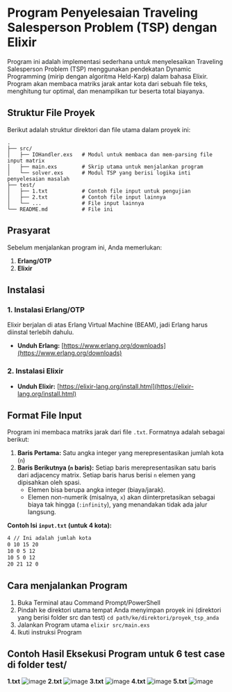 # Program Penyelesaian Traveling Salesperson Problem (TSP) dengan Elixir

Program ini adalah implementasi sederhana untuk menyelesaikan Traveling Salesperson Problem (TSP) menggunakan pendekatan Dynamic Programming (mirip dengan algoritma Held-Karp) dalam bahasa Elixir. Program akan membaca matriks jarak antar kota dari sebuah file teks, menghitung tur optimal, dan menampilkan tur beserta total biayanya.

## Struktur File Proyek

Berikut adalah struktur direktori dan file utama dalam proyek ini:
```
.
├── src/
│   ├── IOHandler.exs   # Modul untuk membaca dan mem-parsing file input matrix
│   ├── main.exs        # Skrip utama untuk menjalankan program
│   └── solver.exs      # Modul TSP yang berisi logika inti penyelesaian masalah
├── test/
│   ├── 1.txt           # Contoh file input untuk pengujian
│   ├── 2.txt           # Contoh file input lainnya
│   └── ...             # File input lainnya
└── README.md           # File ini
```

## Prasyarat

Sebelum menjalankan program ini, Anda memerlukan:
1.  **Erlang/OTP**
2.  **Elixir**

## Instalasi

### 1. Instalasi Erlang/OTP

Elixir berjalan di atas Erlang Virtual Machine (BEAM), jadi Erlang harus diinstal terlebih dahulu.

* **Unduh Erlang:** [https://www.erlang.org/downloads](https://www.erlang.org/downloads)

### 2. Instalasi Elixir

* **Unduh Elixir:** [https://elixir-lang.org/install.html](https://elixir-lang.org/install.html)

## Format File Input

Program ini membaca matriks jarak dari file `.txt`. Formatnya adalah sebagai berikut:

1.  **Baris Pertama:** Satu angka integer yang merepresentasikan jumlah kota (`n`)
2.  **Baris Berikutnya (`n` baris):** Setiap baris merepresentasikan satu baris dari adjacency matrix. Setiap baris harus berisi `n` elemen yang dipisahkan oleh spasi.
    * Elemen bisa berupa angka integer (biaya/jarak).
    * Elemen non-numerik (misalnya, `x`) akan diinterpretasikan sebagai biaya tak hingga (`:infinity`), yang menandakan tidak ada jalur langsung.

**Contoh Isi `input.txt` (untuk 4 kota):**
```txt
4 // Ini adalah jumlah kota
0 10 15 20
10 0 5 12
10 5 0 12
20 21 12 0
```

## Cara menjalankan Program
1. Buka Terminal atau Command Prompt/PowerShell
2. Pindah ke direktori utama tempat Anda menyimpan proyek ini (direktori yang berisi folder src dan test)
```cd path/ke/direktori/proyek_tsp_anda```
3. Jalankan Program utama
```elixir src/main.exs```
4. Ikuti instruksi Program

## Contoh Hasil Eksekusi Program untuk 6 test case di folder test/
**1.txt**
![image](https://github.com/user-attachments/assets/87536a6e-f98a-4bb4-9030-de4c6af4e2f3)
**2.txt**
![image](https://github.com/user-attachments/assets/ec7b3fc4-e97a-49af-8fd1-3c7979d1e202)
**3.txt**
![image](https://github.com/user-attachments/assets/144daf5f-ef7d-44d5-b7a2-354132b09558)
**4.txt**
![image](https://github.com/user-attachments/assets/5e96bd7a-9f3f-4de0-86d6-d9b87c371c03)
**5.txt**
![image](https://github.com/user-attachments/assets/7ac6aa8a-9c58-4171-bf8c-3750dc73ffaf)

